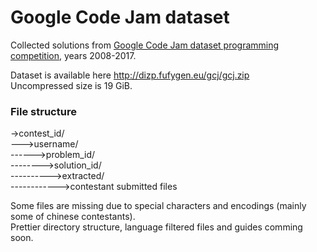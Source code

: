 # Google Code Jam dataset
Collected solutions from [Google Code Jam dataset programming competition](https://code.google.com/codejam/past-contests), years 2008-2017.  

Dataset is available here http://dizp.fufygen.eu/gcj/gcj.zip  
Uncompressed size is 19 GiB.  
### File structure  
->contest_id/  
--->username/  
------>problem_id/  
-------->solution_id/  
---------->extracted/  
------------>contestant submitted files  

Some files are missing due to special characters and encodings (mainly some of chinese contestants).  
Prettier directory structure, language filtered files and guides comming soon.
